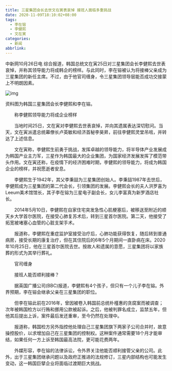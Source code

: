 ```yaml
---
title: 三星集团会长去世文在寅表哀悼 接班人面临多重挑战
date: 2020-11-09T18:10:02+08:00
tags:
  - 李在镕
  - 李健熙
  - 文在寅
categories:
  - 新闻
abbrlink:
---
```


中新网10月26日电 综合报道，韩国总统文在寅25日对三星集团会长李健熙去世表哀悼，并称其领导能力将成韩企的榜样。与此同时，李在镕被认为将接棒父亲成为三星集团的新任主席。不过，由于他官司缠身，令三星集团领导层能否成功交接蒙上不明朗因素。

![img](https://cdn.jsdelivr.net/gh/yakeing/Documentation@main/Hexo/images/5d75-kcaeqzw9555783.jpg)

资料图为韩国三星集团会长李健熙和李在镕。

　　称李健熙领导能力将成企业榜样

　　当地时间25日，文在寅对李健熙去世表哀悼，并向其遗属表达深切慰问。当天，文在寅派遣总统幕僚长卢英敏和经济首秘李昊昇，前往李健熙灵堂吊唁，并转达了上述信息。

　　文在寅称，李健熙生前勇于挑战，发挥卓越的领导能力，将半导体产业发展成为韩国产业主力军，三星作为韩国最大的企业集团，为国家经济发展发挥了模范带头作用。文在寅还称，在疫情下的经济困难时期，李健熙的领导能力，将成为韩国企业的榜样，并祝愿逝者安息。

　　李健熙生于1942年，其父李秉喆为三星集团创始人。李秉喆1987年去世后，李健熙成为三星集团的第二代会长，引领集团的发展。李健熙会长的夫人洪罗喜为Leeum美术馆馆长，其子李在镕为三星电子副会长，女儿李富真为新罗酒店社长。

　　2014年5月10日，李健熙在自家住宅突发急性心肌梗塞后，被移送至附近的顺天乡大学首尔医院，在接受心肺复苏术后，转到三星首尔医院。第二天，他接受了拓宽被堵塞心血管的心脏支架手术。

　　报道称，李健熙在重症监护室接受治疗后，心肺功能获得恢复，随后转到普通病房，接受长期的康复治疗，但在其住院后的6年5个月期间一直卧病在床。2020年10月25日，他在三星首尔医院去世。按故人和遗属的意愿，三星集团将以家族葬的形式为其举行葬礼。

　　官司缠身

　　接班人能否顺利接棒？

　　据英国广播公司(BBC)报道，李健熙有4个孩子，但只有一个儿子李在镕。外界预期，李在镕会继承父亲在三星集团的职位。

　　但李在镕此前在2016年，曾因被卷入韩国前总统朴槿惠的贪腐案而被调查；次年被韩国检方以行贿和挪用公款被起诉。之后，他被判罪名成立，监禁五年，但他其后提出上诉，案件最后发还重审，至今仍然在处理中。

　　报道称，韩国检方另外指控他处理自己三星集团旗下两家子公司合并时，故意操控股价，以求增加自己在三星集团的控制权。这种案件通常需要18个月才能审结，如果任何一方上诉至韩国最高法院，更可能花费两年。

　　外媒形容，李在镕的法律诉讼，令外界关注他能否顺利接管父亲的公司。此外，出于三星集团继承问题以及政府正推进的法规修订，三星内部结构也可能发生变动，这一韩国巨擘企业将面临过渡期巨大挑战。